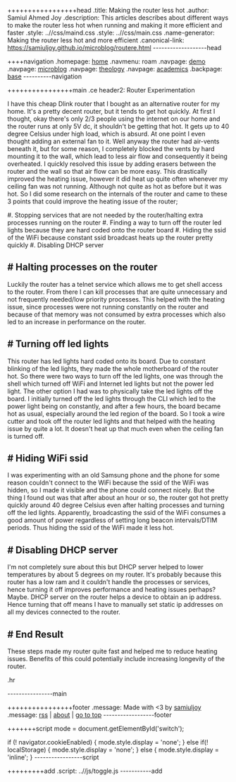 +++++++++++++++++head
.title: Making the router less hot
.author: Samiul Ahmed Joy
.description: This articles describes about different ways to make the router less hot when running and making it more efficient and faster
.style: ..//css/maind.css
.style: ..//css/main.css
.name-generator: Making the router less hot and more efficient
.canonical-link: https://samiuljoy.github.io/microblog/routere.html
-------------------head

++++navigation
.homepage: [home](..//index.html)
.navmenu: roam
.navpage: [demo](..//demo/base.html)
.navpage: [microblog](..//microblog/base.html)
.navpage: [theology](..//theology/base.html)
.navpage: [academics](..//academics/base.html)
.backpage: [base](base.html)
----------navigation

++++++++++++++++main
.ce header2: Router Experimentation

I have this cheap Dlink router that I bought as an alternative router for my home. It's a pretty decent router, but it tends to get hot quickly. At first I thought, okay there's only 2/3 people using the internet on our home and the router runs at only 5V dc, it shouldn't be getting that hot. It gets up to 40 degree Celsius under high load, which is absurd. At one point I even thought adding an external fan to it. Well anyway the router had air-vents beneath it, but for some reason, I completely blocked the vents by hard mounting it to the wall, which lead to less air flow and consequently it being overheated. I quickly resolved this issue by adding erasers between the router and the wall so that air flow can be more easy. This drastically improved the heating issue, however it did heat up quite often whenever my ceiling fan was not running. Although not quite as hot as before but it was hot. So I did some research on the internals of the router and came to these 3 points that could improve the heating issue of the router;


#. Stopping services that are not needed by the router/halting extra processes running on the router
#. Finding a way to turn off the router led lights because they are hard coded onto the router board
#. Hiding the ssid of the WiFi because constant ssid broadcast heats up the router pretty quickly
#. Disabling DHCP server


## # Halting processes on the router

Luckily the router has a telnet service which allows me to get shell access to the router. From there I can kill processes that are quite unnecessary and not frequently needed/low priority processes. This helped with the heating issue, since processes were not running constantly on the router and because of that memory was not consumed by extra processes which also led to an increase in performance on the router.

## # Turning off led lights

This router has led lights hard coded onto its board. Due to constant blinking of the led lights, they made the whole motherboard of the router hot. So there were two ways to turn off the led lights, one was through the shell which turned off WiFi and Internet led lights but not the power led light. The other option I had was to physically take the led lights off the board. I initially turned off the led lights through the CLI which led to the power light being on constantly, and after a few hours, the board became hot as usual, especially around the led region of the board. So I took a wire cutter and took off the router led lights and that helped with the heating issue by quite a lot. It doesn't heat up that much even when the ceiling fan is turned off.

## # Hiding WiFi ssid

I was experimenting with an old Samsung phone and the phone for some reason couldn't connect to the WiFi because the ssid of the WiFi was hidden, so I made it visible and the phone could connect nicely. But the thing I found out was that after about an hour or so, the router got hot pretty quickly around 40 degree Celsius even after halting processes and turning off the led lights. Apparently, broadcasting the ssid of the WiFi consumes a good amount of power regardless of setting long beacon intervals/DTIM periods. Thus hiding the ssid of the WiFi made it less hot.

## # Disabling DHCP server

I'm not completely sure about this but DHCP server helped to lower temperatures by about 5 degrees on my router. It's probably because this router has a low ram and it couldn't handle the processes or services, hence turning it off improves performance and heating issues perhaps? Maybe. DHCP server on the router helps a device to obtain an ip address. Hence turning that off means I have to manually set static ip addresses on all my devices connected to the router.

## # End Result

These steps made my router quite fast and helped me to reduce heating issues. Benefits of this could potentially include increasing longevity of the router.

.hr


----------------main

++++++++++++++++footer
.message: Made with <3 by [samiuljoy](https://github.com/samiuljoy)
.message: [rss](/rss.xml) | [about](/about.html) | [go to top](#)
------------------footer

+++++++script
mode = document.getElementById('switch');

if (! navigator.cookieEnabled) {
	mode.style.display = 'none';
}
else if(! localStorage) {
	mode.style.display = 'none';
}
else {
	mode.style.display = 'inline';
}
-----------------script

+++++++++add
.script: ..//js/toggle.js
-----------add

